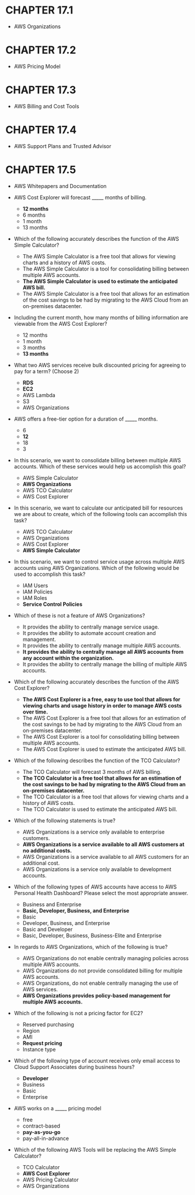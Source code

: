 # CHAPTER 17.1
- AWS Organizations

# CHAPTER 17.2
- AWS Pricing Model

# CHAPTER 17.3
- AWS Billing and Cost Tools

# CHAPTER 17.4
- AWS Support Plans and Trusted Advisor

# CHAPTER 17.5
- AWS Whitepapers and Documentation

- AWS Cost Explorer will forecast _____ months of billing.
	- **12 months**
	- 6 months
	- 1 month
	- 13 months

- Which of the following accurately describes the function of the AWS Simple Calculator?
	- The AWS Simple Calculator is a free tool that allows for viewing charts and a history of AWS costs.
	- The AWS Simple Calculator is a tool for consolidating billing between multiple AWS accounts.
	- **The AWS Simple Calculator is used to estimate the anticipated AWS bill.**
	- The AWS Simple Calculator is a free tool that allows for an estimation of the cost savings to be had by migrating to the AWS Cloud from an on-premises datacenter.

- Including the current month, how many months of billing information are viewable from the AWS Cost Explorer?
	- 12 months
	- 1 month
	- 3 months
	- **13 months**

- What two AWS services receive bulk discounted pricing for agreeing to pay for a term? (Choose 2)
	- **RDS**
	- **EC2**
	- AWS Lambda
	- S3
	- AWS Organizations

- AWS offers a free-tier option for a duration of _____ months.
	- 6
	- **12**
	- 18
	- 3

- In this scenario, we want to consolidate billing between multiple AWS accounts. Which of these services would help us accomplish this goal?
	- AWS Simple Calculator
	- **AWS Organizations**
	- AWS TCO Calculator
	- AWS Cost Explorer


- In this scenario, we want to calculate our anticipated bill for resources we are about to create, which of the following tools can accomplish this task?
	- AWS TCO Calculator
	- AWS Organizations
	- AWS Cost Explorer
	- **AWS Simple Calculator**

- In this scenario, we want to control service usage across multiple AWS accounts using AWS Organizations. Which of the following would be used to accomplish this task?
	- IAM Users
	- IAM Policies
	- IAM Roles
	- **Service Control Policies**

- Which of these is not a feature of AWS Organizations?
	- It provides the ability to centrally manage service usage.
	- It provides the ability to automate account creation and management.
	- It provides the ability to centrally manage multiple AWS accounts.
	- **It provides the ability to centrally manage all AWS accounts from any account within the organization.**
	- It provides the ability to centrally manage the billing of multiple AWS accounts.

- Which of the following accurately describes the function of the AWS Cost Explorer?
	- **The AWS Cost Explorer is a free, easy to use tool that allows for viewing charts and usage history in order to manage AWS costs over time.**
	- The AWS Cost Explorer is a free tool that allows for an estimation of the cost savings to be had by migrating to the AWS Cloud from an on-premises datacenter.
	- The AWS Cost Explorer is a tool for consolidating billing between multiple AWS accounts.
	- The AWS Cost Explorer is used to estimate the anticipated AWS bill.

- Which of the following describes the function of the TCO Calculator?
	- The TCO Calculator will forecast 3 months of AWS billing.
	- **The TCO Calculator is a free tool that allows for an estimation of the cost savings to be had by migrating to the AWS Cloud from an on-premises datacenter.**
	- The TCO Calculator is a free tool that allows for viewing charts and a history of AWS costs.
	- The TCO Calculator is used to estimate the anticipated AWS bill.

- Which of the following statements is true?
	- AWS Organizations is a service only available to enterprise customers.
	- **AWS Organizations is a service available to all AWS customers at no additional costs.**
	- AWS Organizations is a service available to all AWS customers for an additional cost.
	- AWS Organizations is a service only available to development accounts.

- Which of the following types of AWS accounts have access to AWS Personal Health Dashboard? Please select the most appropriate answer.
	- Business and Enterprise
	- **Basic, Developer, Business, and Enterprise**
	- Basic
	- Developer, Business, and Enterprise
	- Basic and Developer
	- Basic, Developer, Business, Business-Elite and Enterprise

- In regards to AWS Organizations, which of the following is true?
	- AWS Organizations do not enable centrally managing policies across multiple AWS accounts.
	- AWS Organizations do not provide consolidated billing for multiple AWS accounts.
	- AWS Organizations, do not enable centrally managing the use of AWS services.
	- **AWS Organizations provides policy-based management for multiple AWS accounts.**

- Which of the following is not a pricing factor for EC2?
	- Reserved purchasing
	- Region
	- AMI
	- **Request pricing**
	- Instance type

- Which of the following type of account receives only email access to Cloud Support Associates during business hours?
	- **Developer**
	- Business
	- Basic
	- Enterprise

- AWS works on a _____ pricing model
	- free
	- contract-based
	- **pay-as-you-go**
	- pay-all-in-advance

- Which of the following AWS Tools will be replacing the AWS Simple Calculator?
	- TCO Calculator
	- **AWS Cost Explorer**
	- AWS Pricing Calculator
	- AWS Organizations